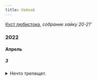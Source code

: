 ```yaml
---
title: Хайкай
---
```


[Куст любистока](notes/lovage-shrub.md), *собрание хайку 20-21'*

### 2022
#### Апрель
##### 3
<details><summary>Нечто трепещет.</summary>
В полуночной комнате<br>
включаю лампу.<br><br>
Воображение?
</details>